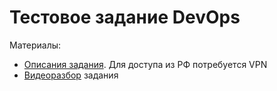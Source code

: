 # Тестовое задание DevOps

Материалы:
* [Описания задания](https://www.notion.so/taptima/Devops-9d61f75e266849cc9173ac6c70fc872c?pvs=4). Для доступа из РФ потребуется VPN
* [Видеоразбор](https://www.youtube.com/watch?v=CTRkB0znzqY&ab_channel=TaptimaVL) задания
